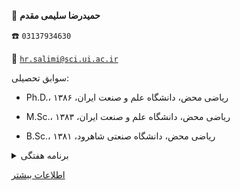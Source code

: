 
👤  **حمیدرضا سلیمی مقدم**


☎️  `03137934630`


📧  [`hr.salimi@sci.ui.ac.ir`](mailto:hr.salimi@sci.ui.ac.ir)


سوابق تحصیلی:


- Ph.D.، ریاضی محض، دانشگاه علم و صنعت ایران، ۱۳۸۶


- M.Sc.، ریاضی محض، دانشگاه علم و صنعت ایران، ۱۳۸۳


- B.Sc.، ریاضی محض، دانشگاه صنعتی شاهرود، ۱۳۸۱


<details>
<summary>
برنامه هفتگی
</summary>
<img src="../statics/salimi.jpg"/>
</details>


[اطلاعات بیشتر](https://sci.ui.ac.ir/hr.salimi)


